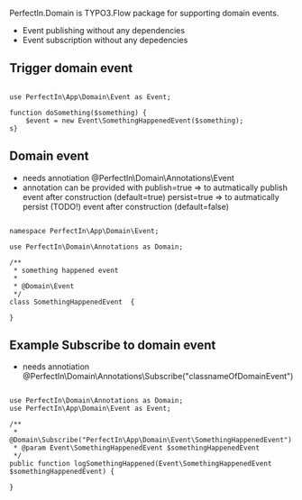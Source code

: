 PerfectIn.Domain is TYPO3.Flow package for supporting domain events.

- Event publishing without any dependencies
- Event subscription without any depedencies


## Trigger domain event

```

use PerfectIn\App\Domain\Event as Event;

function doSomething($something) {
 	$event = new Event\SomethingHappenedEvent($something);
s}
```
 
## Domain event

- needs annotiation @PerfectIn\Domain\Annotations\Event
- annotation can be provided with
    publish=true => to autmatically publish event after construction (default=true)
    persist=true => to autmatically persist (TODO!) event after construction (default=false)

 
```

namespace PerfectIn\App\Domain\Event;

use PerfectIn\Domain\Annotations as Domain;

/**
 * something happened event
 * 
 * @Domain\Event
 */
class SomethingHappenedEvent  {

}

```


## Example Subscribe to domain event


 - needs annotiation @PerfectIn\Domain\Annotations\Subscribe("classnameOfDomainEvent")

```

use PerfectIn\Domain\Annotations as Domain;
use PerfectIn\App\Domain\Event as Event;

/**
 * @Domain\Subscribe("PerfectIn\App\Domain\Event\SomethingHappenedEvent")
 * @param Event\SomethingHappenedEvent $somethingHappenedEvent
 */
public function logSomethingHappened(Event\SomethingHappenedEvent $somethingHappenedEvent) {

}

```